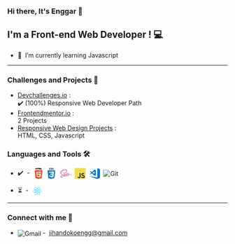 ### Hi there, It's Enggar 👋

## I'm a Front-end Web Developer ! 💻

- :book: &nbsp;I’m currently learning Javascript

---

### Challenges and Projects 🚀

- [Devchallenges.io](https://github.com/nggar/devchallenges.io) :   
✔️ (100%) Responsive Web Developer Path
- [Frontendmentor.io](https://github.com/nggar/frontendmentor.io) :   
2 Projects
- [Responsive Web Design Projects](https://github.com/nggar/html-css-projects) :    
HTML, CSS, Javascript

### Languages and Tools 🛠️

- ✔️ &nbsp;- &nbsp;<img align="center" alt="HTML5" title="HTML" width="25px" src="https://raw.githubusercontent.com/github/explore/80688e429a7d4ef2fca1e82350fe8e3517d3494d/topics/html/html.png" />&nbsp;<img align="center" alt="CSS3" title="CSS" width="25px" src="https://raw.githubusercontent.com/github/explore/80688e429a7d4ef2fca1e82350fe8e3517d3494d/topics/css/css.png" />&nbsp; <img align="center" alt="Sass" title="Sass" width="25px" src="https://raw.githubusercontent.com/github/explore/80688e429a7d4ef2fca1e82350fe8e3517d3494d/topics/sass/sass.png" />&nbsp; <img align="center" alt="JavaScript" title="Javascript" width="25px" src="https://raw.githubusercontent.com/github/explore/80688e429a7d4ef2fca1e82350fe8e3517d3494d/topics/javascript/javascript.png" />&nbsp; <img align="center" alt="Visual Studio Code" title="VS Code" width="25px" src="https://raw.githubusercontent.com/github/explore/80688e429a7d4ef2fca1e82350fe8e3517d3494d/topics/visual-studio-code/visual-studio-code.png" />&nbsp; <img align="center" alt="Git" title="Git" width="25px" src="https://cdn.worldvectorlogo.com/logos/git-icon.svg" />

- ⏳ &nbsp;- &nbsp;<img align="center" alt="React" title="React" width="25px" src="https://raw.githubusercontent.com/github/explore/80688e429a7d4ef2fca1e82350fe8e3517d3494d/topics/react/react.png" />

---

### Connect with me 💬

- <img align="center" alt="Gmail" title="Email" width="26px" src="https://i.imgur.com/z4nhZMh.png" /> - &nbsp;jihandokoengg@gmail.com

